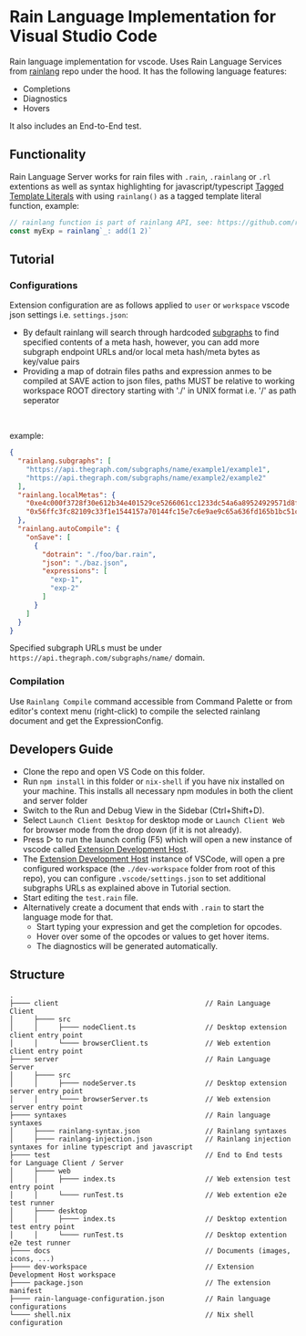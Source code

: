 # Rain Language Implementation for Visual Studio Code

Rain language implementation for vscode. Uses Rain Language Services from [rainlang](https://github.com/rainprotocol/rainlang) repo under the hood.
It has the following language features:
- Completions
- Diagnostics
- Hovers

It also includes an End-to-End test.
<br>

## Functionality

Rain Language Server works for rain files with `.rain`, `.rainlang` or `.rl` extentions as well as syntax highlighting for javascript/typescript [Tagged Template Literals](https://developer.mozilla.org/en-US/docs/Web/JavaScript/Reference/Template_literals#tagged_templates) with using `rainlang()` as a tagged template literal function, example:
```typescript
// rainlang function is part of rainlang API, see: https://github.com/rainprotocol/rainlang
const myExp = rainlang`_: add(1 2)`
```

## Tutorial

### Configurations
Extension configuration are as follows applied to `user` or `workspace` vscode json settings i.e. `settings.json`:
- By default rainlang will search through hardcoded [subgraphs](https://github.com/rainprotocol/meta/blob/master/src/subgraphBook.ts) to find specified contents of a meta hash, however, you can add more subgraph endpoint URLs and/or local meta hash/meta bytes as key/value pairs
- Providing a map of dotrain files paths and expression anmes to be compiled at SAVE action to json files, paths MUST be relative to working workspace ROOT directory starting with './' in UNIX format i.e. '/' as path seperator
<br>

example:
```json
{
  "rainlang.subgraphs": [ 
    "https://api.thegraph.com/subgraphs/name/example1/example1",
    "https://api.thegraph.com/subgraphs/name/example2/example2"
  ],
  "rainlang.localMetas": {
    "0xe4c000f3728f30e612b34e401529ce5266061cc1233dc54a6a89524929571d8f": "0x123456...",
    "0x56ffc3fc82109c33f1e1544157a70144fc15e7c6e9ae9c65a636fd165b1bc51c": "0xabcdef..."
  },
  "rainlang.autoCompile": {
    "onSave": [
      {
        "dotrain": "./foo/bar.rain",
        "json": "./baz.json",
        "expressions": [
          "exp-1",
          "exp-2"
        ]
      }
    ]
  }
}
```
Specified subgraph URLs must be under `https://api.thegraph.com/subgraphs/name/` domain.
<br>

### Compilation

Use `Rainlang Compile` command accessible from Command Palette or from editor's context menu (right-click) to compile the selected rainlang document and get the ExpressionConfig.
<br>

## Developers Guide

- Clone the repo and open VS Code on this folder.
- Run `npm install` in this folder or `nix-shell` if you have nix installed on your machine. This installs all necessary npm modules in both the client and server folder
- Switch to the Run and Debug View in the Sidebar (Ctrl+Shift+D).
- Select `Launch Client Desktop` for desktop mode or `Launch Client Web` for browser mode from the drop down (if it is not already).
- Press ▷ to run the launch config (F5) which will open a new instance of vscode called [Extension Development Host](https://code.visualstudio.com/api/get-started/your-first-extension#:~:text=Then%2C%20inside%20the%20editor%2C%20press%20F5.%20This%20will%20compile%20and%20run%20the%20extension%20in%20a%20new%20Extension%20Development%20Host%20window.).
- The [Extension Development Host](https://code.visualstudio.com/api/get-started/your-first-extension#:~:text=Then%2C%20inside%20the%20editor%2C%20press%20F5.%20This%20will%20compile%20and%20run%20the%20extension%20in%20a%20new%20Extension%20Development%20Host%20window.) instance of VSCode, will open a pre configured workspace (the `./dev-workspace` folder from root of this repo), you can configure `.vscode/settings.json` to set additional subgraphs URLs as explained above in Tutorial section.
- Start editing the `test.rain` file.
- Alternatively create a document that ends with `.rain` to start the language mode for that.
  - Start typing your expression and get the completion for opcodes.
  - Hover over some of the opcodes or values to get hover items.
  - The diagnostics will be generated automatically.

## Structure
```
.
├──── client                                    // Rain Language Client
│     ├──── src
│     │     ├──── nodeClient.ts                 // Desktop extension client entry point
│     │     └──── browserClient.ts              // Web extention client entry point
├──── server                                    // Rain Language Server
│     ├──── src
│     │     ├──── nodeServer.ts                 // Desktop extension server entry point
│     │     └──── browserServer.ts              // Web extension server entry point
├──── syntaxes                                  // Rain language syntaxes
│     ├──── rainlang-syntax.json                // Rainlang syntaxes
│     ├──── rainlang-injection.json             // Rainlang injection syntaxes for inline typescript and javascript
├──── test                                      // End to End tests for Language Client / Server
│     ├──── web
│     │     ├──── index.ts                      // Web extension test entry point
│     │     └──── runTest.ts                    // Web extention e2e test runner
│     ├──── desktop
│     │     ├──── index.ts                      // Desktop extention test entry point
│     │     └──── runTest.ts                    // Desktop extention e2e test runner
├──── docs                                      // Documents (images, icons, ...)
├──── dev-workspace                             // Extension Development Host workspace
├──── package.json                              // The extension manifest
├──── rain-language-configuration.json          // Rain language configurations
└──── shell.nix                                 // Nix shell configuration
```
